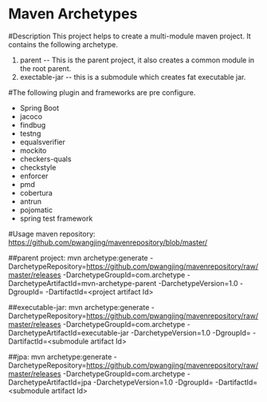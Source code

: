 Maven Archetypes
========================

#Description
This project helps to create a multi-module maven project. It contains the following archetype.  
1. parent -- This is the parent project, it also creates a common module in the root parent.   
2. exectable-jar -- this is a submodule which creates fat executable jar.      

#The following plugin and frameworks are pre configure. 
-  Spring Boot   
-  jacoco   
-  findbug   
-  testng   
-  equalsverifier  
-  mockito  
-  checkers-quals  
-  checkstyle   
-  enforcer   
-  pmd   
-  cobertura    
-  antrun   
-  pojomatic   
-  spring test framework   
 
#Usage 
maven repository: https://github.com/pwangjing/mavenrepository/blob/master/

##parent project:
mvn archetype:generate -DarchetypeRepository=https://github.com/pwangjing/mavenrepository/raw/master/releases 	-DarchetypeGroupId=com.archetype -DarchetypeArtifactId=mvn-archetype-parent -DarchetypeVersion=1.0 -DgroupId=<project group id> -DartifactId=&lt;project artifact Id&gt;

##executable-jar: 
mvn archetype:generate -DarchetypeRepository=https://github.com/pwangjing/mavenrepository/raw/master/releases -DarchetypeGroupId=com.archetype -DarchetypeArtifactId=executable-jar -DarchetypeVersion=1.0 -DgroupId=<submodule group id> -DartifactId=&lt;submodule artifact Id&gt;

##jpa:
mvn archetype:generate -DarchetypeRepository=https://github.com/pwangjing/mavenrepository/raw/master/releases -DarchetypeGroupId=com.archetype -DarchetypeArtifactId=jpa -DarchetypeVersion=1.0 -DgroupId=<submodule group id> -DartifactId=&lt;submodule artifact Id&gt;



